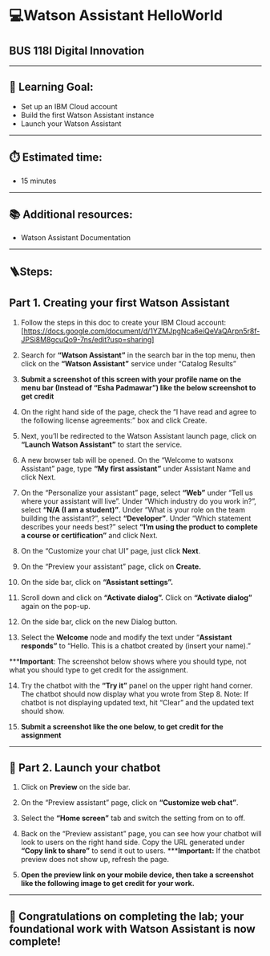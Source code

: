# 💻Watson Assistant HelloWorld 
## BUS 118I Digital Innovation

---

## 🎯 Learning Goal: 
- Set up an IBM Cloud account
- Build the first Watson Assistant instance
- Launch your Watson Assistant

---

## ⏱️ Estimated time: 
- 15 minutes

---

## 📚 Additional resources:
- Watson Assistant Documentation

---

## 🪜Steps:

## Part 1. Creating your first Watson Assistant
1. Follow the steps in this doc to create your IBM Cloud account: [https://docs.google.com/document/d/1YZMJpgNca6eiQeVaQArpn5r8f-JPSi8M8gcuQo9-7ns/edit?usp=sharing]
2. Search for **“Watson Assistant”** in the search bar in the top menu, then click on the **“Watson Assistant”** service under “Catalog Results”
3. **Submit a screenshot of this screen with your profile name on the menu bar (Instead of “Esha Padmawar”) like the below screenshot to get credit**

4. On the right hand side of the page, check the “I have read and agree to the following license agreements:” box and click Create. 

5. Next, you’ll be redirected to the Watson Assistant launch page, click on **“Launch Watson Assistant”** to start the service. 

6. A new browser tab will be opened. On the “Welcome to watsonx Assistant” page, type **“My first assistant”** under Assistant Name and click Next.

7. On the “Personalize your assistant” page, select **“Web”** under “Tell us where your assistant will live”. Under “Which industry do you work in?”, select **“N/A (I am a student)”**. Under “What is your role on the team building the assistant?”, select **“Developer”**. Under “Which statement describes your needs best?” select **“I’m using the product to complete a course or certification”** and click Next.

8. On the “Customize your chat UI” page, just click **Next**. 


9. On the “Preview your assistant” page, click on **Create.**


10. On the side bar, click on **“Assistant settings”.**


11. Scroll down and click on **“Activate dialog”.** Click on **“Activate dialog”** again on the pop-up.

12. On the side bar, click on the new Dialog button.


13. Select the **Welcome** node and modify the text under “**Assistant responds”** to “Hello. This is a chatbot created by (insert your name).” 

*****Important**: The screenshot below shows where you should type, not what you should type to get credit for the assignment.


14. Try the chatbot with the **“Try it”** panel on the upper right hand corner. The chatbot should now display what you wrote from Step 8. Note: If chatbot is not displaying updated text, hit “Clear” and the updated text should show. 

15. **Submit a screenshot like the one below, to get credit for the assignment**

---


## 🚀 Part 2. Launch your chatbot

1. Click on **Preview** on the side bar. 

2. On the “Preview assistant” page, click on **“Customize web chat”**.

3. Select the **“Home screen”** tab and switch the setting from on to off. 

4. Back on the “Preview assistant” page, you can see how your chatbot will look to users on the right hand side. Copy the URL generated under **“Copy link to share”** to send it out to users. 
*****Important:** If the chatbot preview does not show up, refresh the page.


5. **Open the preview link on your mobile device, then take a screenshot like the following image to get credit for your work.**


---

## 🎉 Congratulations on completing the lab; your foundational work with Watson Assistant is now complete!

  
